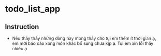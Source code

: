 # todo_list_app

## Instruction

- Nếu thầy thấy những dòng này mong thầy cho tụi em thêm ít thời gian ạ,
em mới báo cáo xong môn khác bổ sung chưa kịp ạ. Tụi em xin lỗi thầy nhiều ạ
